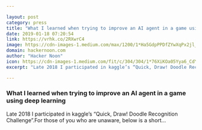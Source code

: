 ```yaml
---

layout: post
category: press
title: "What I learned when trying to improve an AI agent in a game using deep learning"
date: 2019-01-18 07:20:54
link: https://vrhk.co/2RXwrC4
image: https://cdn-images-1.medium.com/max/1200/1*Ha5GdpPPDfZYwXqPx2jl_A.png
domain: hackernoon.com
author: "Hacker Noon"
icon: https://cdn-images-1.medium.com/fit/c/304/304/1*76XiKOa05Yya6_CdYX8pVg.jpeg
excerpt: "Late 2018 I participated in kaggle’s “Quick, Draw! Doodle Recognition Challenge”.For those of you who are unaware, below is a short…"

---
```


### What I learned when trying to improve an AI agent in a game using deep learning

Late 2018 I participated in kaggle’s “Quick, Draw! Doodle Recognition Challenge”.For those of you who are unaware, below is a short…